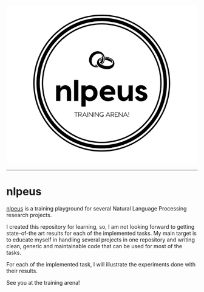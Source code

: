 ![nlpeus Logo](https://github.com/AhmedHani/nlpeus/blob/master/nlpeus.png?raw=true)

--------------------------------------------------------------------------------
# nlpeus
[nlpeus](https://github.com/AhmedHani/nlpeus) is a training playground for several Natural Language Processing research projects. 

I created this repository for learning, so, I am not looking forward to getting state-of-the art results for each of the implemented tasks. My main target is to educate myself in handling several projects in one repository and writing clean, generic and maintainable code that can be used for most of the tasks.

For each of the implemented task, I will illustrate the experiments done with their results.

See you at the training arena!